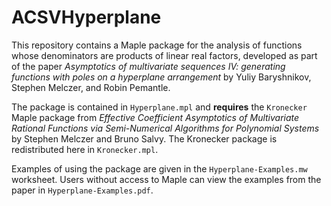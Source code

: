 # ACSVHyperplane
This repository contains a Maple package for the analysis of functions whose denominators are products of linear real factors, 
developed as part of the paper *Asymptotics of multivariate sequences IV: generating functions with poles on a hyperplane arrangement* by
Yuliy Baryshnikov, Stephen Melczer, and Robin Pemantle. 

The package is contained in `Hyperplane.mpl` and **requires** the `Kronecker` Maple package from *Effective Coefficient Asymptotics of Multivariate Rational Functions via Semi-Numerical Algorithms for Polynomial Systems* by Stephen Melczer and Bruno Salvy. The Kronecker package is redistributed here in `Kronecker.mpl`.

Examples of using the package are given in the `Hyperplane-Examples.mw` worksheet. Users without access to Maple can view the examples from the paper in `Hyperplane-Examples.pdf`.
